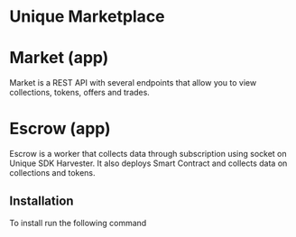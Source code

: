 # Unique Marketplace

# Market (app)

Market is a REST API with several endpoints that allow you to view collections, tokens, offers and trades.

# Escrow (app)

Escrow is a worker that collects data through subscription using socket on Unique SDK Harvester. It also deploys Smart
Contract and collects data on collections and tokens.

## Installation

To install run the following command
